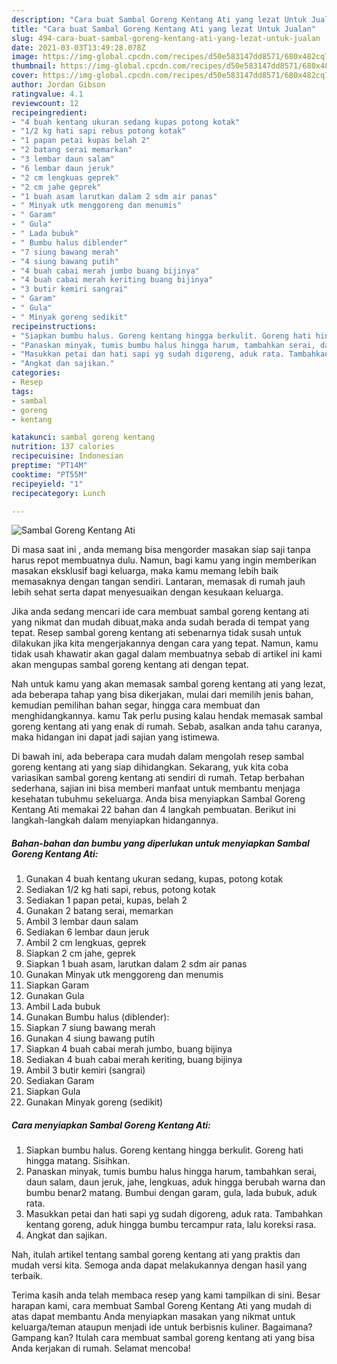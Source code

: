 ```yaml
---
description: "Cara buat Sambal Goreng Kentang Ati yang lezat Untuk Jualan"
title: "Cara buat Sambal Goreng Kentang Ati yang lezat Untuk Jualan"
slug: 494-cara-buat-sambal-goreng-kentang-ati-yang-lezat-untuk-jualan
date: 2021-03-03T13:49:28.078Z
image: https://img-global.cpcdn.com/recipes/d50e583147dd8571/680x482cq70/sambal-goreng-kentang-ati-foto-resep-utama.jpg
thumbnail: https://img-global.cpcdn.com/recipes/d50e583147dd8571/680x482cq70/sambal-goreng-kentang-ati-foto-resep-utama.jpg
cover: https://img-global.cpcdn.com/recipes/d50e583147dd8571/680x482cq70/sambal-goreng-kentang-ati-foto-resep-utama.jpg
author: Jordan Gibson
ratingvalue: 4.1
reviewcount: 12
recipeingredient:
- "4 buah kentang ukuran sedang kupas potong kotak"
- "1/2 kg hati sapi rebus potong kotak"
- "1 papan petai kupas belah 2"
- "2 batang serai memarkan"
- "3 lembar daun salam"
- "6 lembar daun jeruk"
- "2 cm lengkuas geprek"
- "2 cm jahe geprek"
- "1 buah asam larutkan dalam 2 sdm air panas"
- " Minyak utk menggoreng dan menumis"
- " Garam"
- " Gula"
- " Lada bubuk"
- " Bumbu halus diblender"
- "7 siung bawang merah"
- "4 siung bawang putih"
- "4 buah cabai merah jumbo buang bijinya"
- "4 buah cabai merah keriting buang bijinya"
- "3 butir kemiri sangrai"
- " Garam"
- " Gula"
- " Minyak goreng sedikit"
recipeinstructions:
- "Siapkan bumbu halus. Goreng kentang hingga berkulit. Goreng hati hingga matang. Sisihkan."
- "Panaskan minyak, tumis bumbu halus hingga harum, tambahkan serai, daun salam, daun jeruk, jahe, lengkuas, aduk hingga berubah warna dan bumbu benar2 matang. Bumbui dengan garam, gula, lada bubuk, aduk rata."
- "Masukkan petai dan hati sapi yg sudah digoreng, aduk rata. Tambahkan kentang goreng, aduk hingga bumbu tercampur rata, lalu koreksi rasa."
- "Angkat dan sajikan."
categories:
- Resep
tags:
- sambal
- goreng
- kentang

katakunci: sambal goreng kentang 
nutrition: 137 calories
recipecuisine: Indonesian
preptime: "PT14M"
cooktime: "PT55M"
recipeyield: "1"
recipecategory: Lunch

---
```



![Sambal Goreng Kentang Ati](https://img-global.cpcdn.com/recipes/d50e583147dd8571/680x482cq70/sambal-goreng-kentang-ati-foto-resep-utama.jpg)

Di masa  saat ini , anda memang bisa mengorder masakan siap saji tanpa harus repot membuatnya dulu. Namun, bagi kamu yang ingin memberikan masakan eksklusif bagi keluarga, maka kamu memang lebih baik memasaknya dengan tangan sendiri. Lantaran, memasak di rumah jauh lebih sehat serta dapat menyesuaikan dengan kesukaan keluarga.

Jika anda sedang mencari ide cara membuat sambal goreng kentang ati yang nikmat dan mudah dibuat,maka anda sudah berada di tempat yang tepat. Resep sambal goreng kentang ati  sebenarnya tidak susah untuk dilakukan jika kita mengerjakannya dengan cara yang tepat. Namun, kamu tidak usah khawatir akan gagal dalam membuatnya 
sebab di artikel ini kami akan mengupas sambal goreng kentang ati dengan tepat.  



Nah untuk kamu yang akan memasak sambal goreng kentang ati yang lezat, ada beberapa tahap yang bisa dikerjakan, mulai dari memilih jenis bahan, kemudian pemilihan bahan segar, hingga cara membuat dan menghidangkannya. kamu Tak perlu pusing kalau hendak memasak sambal goreng kentang ati yang enak di rumah. Sebab, asalkan anda  tahu caranya, maka hidangan ini dapat jadi sajian yang istimewa.

Di bawah ini, ada beberapa cara mudah dalam mengolah resep sambal goreng kentang ati yang siap dihidangkan. Sekarang, yuk kita coba variasikan sambal goreng kentang ati sendiri di rumah. Tetap berbahan sederhana, sajian ini bisa memberi manfaat untuk membantu menjaga kesehatan tubuhmu sekeluarga. Anda bisa menyiapkan Sambal Goreng Kentang Ati memakai 22 bahan dan 4 langkah pembuatan. Berikut ini langkah-langkah dalam menyiapkan hidangannya.

<!--inarticleads1-->

##### Bahan-bahan dan bumbu yang diperlukan untuk menyiapkan Sambal Goreng Kentang Ati:

1. Gunakan 4 buah kentang ukuran sedang, kupas, potong kotak
1. Sediakan 1/2 kg hati sapi, rebus, potong kotak
1. Sediakan 1 papan petai, kupas, belah 2
1. Gunakan 2 batang serai, memarkan
1. Ambil 3 lembar daun salam
1. Sediakan 6 lembar daun jeruk
1. Ambil 2 cm lengkuas, geprek
1. Siapkan 2 cm jahe, geprek
1. Siapkan 1 buah asam, larutkan dalam 2 sdm air panas
1. Gunakan  Minyak utk menggoreng dan menumis
1. Siapkan  Garam
1. Gunakan  Gula
1. Ambil  Lada bubuk
1. Gunakan  Bumbu halus (diblender):
1. Siapkan 7 siung bawang merah
1. Gunakan 4 siung bawang putih
1. Siapkan 4 buah cabai merah jumbo, buang bijinya
1. Sediakan 4 buah cabai merah keriting, buang bijinya
1. Ambil 3 butir kemiri (sangrai)
1. Sediakan  Garam
1. Siapkan  Gula
1. Gunakan  Minyak goreng (sedikit)




<!--inarticleads2-->

##### Cara menyiapkan Sambal Goreng Kentang Ati:

1. Siapkan bumbu halus. Goreng kentang hingga berkulit. Goreng hati hingga matang. Sisihkan.
1. Panaskan minyak, tumis bumbu halus hingga harum, tambahkan serai, daun salam, daun jeruk, jahe, lengkuas, aduk hingga berubah warna dan bumbu benar2 matang. Bumbui dengan garam, gula, lada bubuk, aduk rata.
1. Masukkan petai dan hati sapi yg sudah digoreng, aduk rata. Tambahkan kentang goreng, aduk hingga bumbu tercampur rata, lalu koreksi rasa.
1. Angkat dan sajikan.




Nah, itulah artikel tentang  sambal goreng kentang ati  yang praktis dan mudah versi kita. Semoga anda dapat melakukannya dengan hasil yang terbaik. 

Terima kasih anda telah membaca resep yang kami tampilkan di sini. Besar harapan kami, cara membuat  Sambal Goreng Kentang Ati yang mudah di atas dapat membantu Anda menyiapkan masakan yang nikmat untuk keluarga/teman ataupun menjadi ide untuk berbisnis kuliner. Bagaimana? Gampang kan? Itulah cara membuat sambal goreng kentang ati yang bisa Anda kerjakan di rumah. Selamat mencoba!

